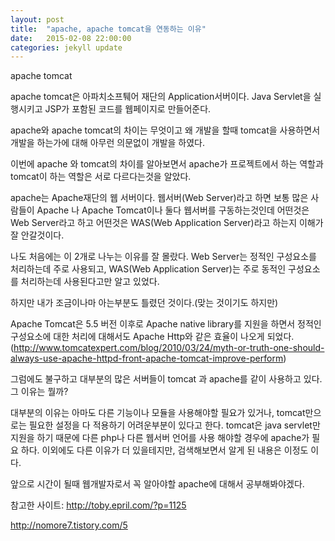 ```yaml
---
layout:	post
title:	"apache, apache tomcat을 연동하는 이유"
date:	2015-02-08 22:00:00
categories:	jekyll update
---
```

apache tomcat

apache tomcat은 아파치소프퉤어 재단의 Application서버이다. Java Servlet을 실행시키고 JSP가 포함된 코드를 웹페이지로 만들어준다.

apache와 apache tomcat의 차이는 무엇이고 왜 개발을 할때 tomcat을 사용하면서 개발을 하는가에 대해 아무런 의문없이 개발을 하였다.

이번에 apache 와 tomcat의 차이를 알아보면서 apache가 프로젝트에서 하는 역할과 tomcat이 하는 역할은 서로 다르다는것을 알았다.

apache는 Apache재단의 웹 서버이다.
웹서버(Web Server)라고 하면 보통 많은 사람들이 Apache 나 Apache Tomcat이나 둘다 웹서버를 구동하는것인데 어떤것은 Web Server라고 하고 어떤것은 WAS(Web Application Server)라고 하는지 이해가 잘 안갈것이다.

나도 처음에는 이 2개로 나누는 이유를 잘 몰랐다.
Web Server는 정적인 구성요소를 처리하는데 주로 사용되고, WAS(Web Application Server)는 주로 동적인 구성요소를 처리하는데 사용된다고만 알고 있었다.

하지만 내가 조금이나마 아는부분도 틀렸던 것이다.(맞는 것이기도 하지만)

Apache Tomcat은 5.5 버전 이후로 Apache native library를 지원을 하면서 정적인 구성요소에 대한 처리에 대해서도 Apache Http와 같은 효율이 나오게 되었다.(<a href="http://www.tomcatexpert.com/blog/2010/03/24/myth-or-truth-one-should-always-use-apache-httpd-front-apache-tomcat-improve-perform">http://www.tomcatexpert.com/blog/2010/03/24/myth-or-truth-one-should-always-use-apache-httpd-front-apache-tomcat-improve-perform</a>)

그럼에도 불구하고 대부분의 많은 서버들이 tomcat 과 apache를 같이 사용하고 있다. 그 이유는 뭘까?

대부분의 이유는 아마도 다른 기능이나 모듈을 사용해야할 필요가 있거나, tomcat만으로는 필요한 설정을 다 적용하기 어려운부분이 있다고 한다.
tomcat은 java servlet만 지원을 하기 때문에 다른 php나 다른 웹서버 언어를 사용 해야할 경우에 apache가 필요 하다.
이외에도 다른 이유가 더 있을테지만, 검색해보면서 알게 된 내용은 이정도 이다.

앞으로 시간이 될때 웹개발자로서 꼭 알아야할 apache에 대해서 공부해봐야겠다.

참고한 사이트: 
<a href="http://toby.epril.com/?p=1125">http://toby.epril.com/?p=1125</a>

<a href="http://nomore7.tistory.com/5">http://nomore7.tistory.com/5</a>
